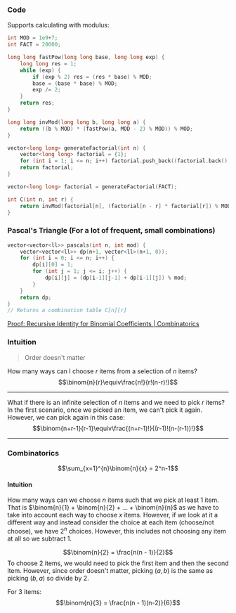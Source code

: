 ### Code
Supports calculating with modulus:
```cpp
int MOD = 1e9+7;
int FACT = 20000;

long long fastPow(long long base, long long exp) {
	long long res = 1;
	while (exp) {
		if (exp % 2) res = (res * base) % MOD;
		base = (base * base) % MOD;
		exp /= 2;
	}
	return res;
}

long long invMod(long long b, long long a) {
    return ((b % MOD) * (fastPow(a, MOD - 2) % MOD)) % MOD;
}

vector<long long> generateFactorial(int n) {
    vector<long long> factorial = {1};
    for (int i = 1; i <= n; i++) factorial.push_back((factorial.back() * i) % MOD);
    return factorial;
}

vector<long long> factorial = generateFactorial(FACT);

int C(int n, int r) {
    return invMod(factorial[n], (factorial[n - r] * factorial[r]) % MOD);
}
```

### Pascal's Triangle (For a lot of frequent, small combinations)
```cpp
vector<vector<ll>> pascals(int n, int mod) {
    vector<vector<ll>> dp(n+1, vector<ll>(n+1, 0));
    for (int i = 0; i <= n; i++) {
        dp[i][0] = 1;
        for (int j = 1; j <= i; j++) {
            dp[i][j] = (dp[i-1][j-1] + dp[i-1][j]) % mod;
        }
    }
    return dp;
}
// Returns a combination table C[n][r]
```
[Proof: Recursive Identity for Binomial Coefficients | Combinatorics](https://www.youtube.com/watch?v=PZ-3d7u_TU0)

### Intuition
> Order doesn't matter

How many ways can I choose $r$ items from a selection of $n$ items?
$$\binom{n}{r}\equiv\frac{n!}{r!(n-r)!}$$

---
What if there is an infinite selection of $n$ items and we need to pick $r$ items? In the first scenario, once we picked an item, we can't pick it again. However, we can pick again in this case:
$$\binom{n+r-1}{r-1}\equiv\frac{(n+r-1)!}{(r-1)!(n-(r-1))!}$$

---

### Combinatorics
$$\sum_{x=1}^{n}\binom{n}{x} = 2^n-1$$
#### Intuition
How many ways can we choose $n$ items such that we pick at least 1 item. That is $\binom{n}{1} + \binom{n}{2} + ... + \binom{n}{n}$ as we have to take into account each way to choose $x$ items. However, if we look at it a different way and instead consider the choice at each item (choose/not choose), we have $2^n$ choices. However, this includes not choosing any item at all so we subtract 1.


$$\binom{n}{2} = \frac{n(n - 1)}{2}$$
To choose 2 items, we would need to pick the first item and then the second item. However, since order doesn't matter, picking $(a, b)$ is the same as picking $(b, a)$ so divide by 2.

For 3 items:
$$\binom{n}{3} = \frac{n(n - 1)(n-2)}{6}$$